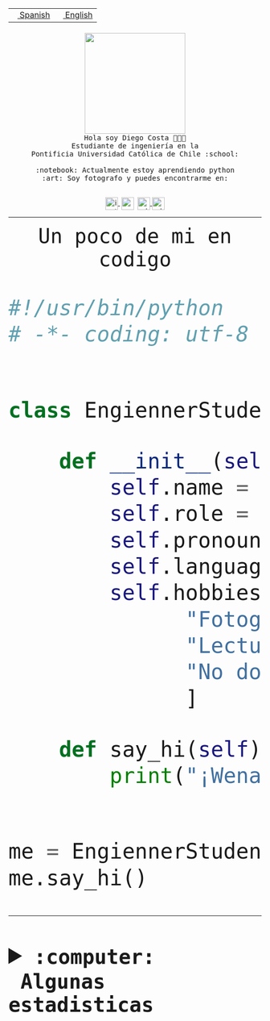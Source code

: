 <table border="0"  align="right">
 <tr><td><a href="README.md"><img src="https://upload.wikimedia.org/wikipedia/commons/thumb/8/89/Bandera_de_Espa%C3%B1a.svg/1200px-Bandera_de_Espa%C3%B1a.svg.png" height="10"> Spanish</a></td>
 <td><a href="README.en.md"><img src="https://upload.wikimedia.org/wikipedia/commons/a/a4/Flag_of_the_United_States.svg" height="10"> English</a></td></tr>
</table><br><br><br>


<p align="center">
  <img src="https://github.com/diegocostares/diegocostares/blob/main/Images/aaa2.gif?raw=true" height="200px" weight="200px">
  <br><samp>
    Hola soy Diego Costa 👨🏻‍💻<br>
    Estudiante de ingeniería en la <br>
    Pontificia Universidad Católica de Chile :school:<br>
  <br>
    :notebook: Actualmente estoy aprendiendo python <br>
    :art: Soy fotografo y puedes encontrarme en: <br>
  <br></samp>
  
</p>

<p align="center">
   <a href="https://instagram.com/diegocosta_no" target="blank">
    <img 
    align="center" src="https://cdn.jsdelivr.net/npm/simple-icons@3.0.1/icons/instagram.svg" alt="instagram" height="25px" width="25px" />
  </a>
  <a style="border: 3px solid; color: white;"href="https://t.me/diegocosta_no" target="blank">
  <img
  align="center" alt="Telegram" width="25px" src="https://icons-for-free.com/iconfiles/png/512/Telegram-1324888767380505522.png" />
</a>
<a href="https://api.whatsapp.com/send?phone=56971897835&text=Hola!" target="blank">
  <img
  align="center" alt="wtsp" width="25px" src="https://img.icons8.com/pastel-glyph/2x/whatsapp--v2.png" />
</a>
<a href="https://www.linkedin.com/in/diego-costa-786249213/" target="blank">
  <img
  align="center" alt="wtsp" width="25px" src="https://img.icons8.com/metro/452/linkedin.png" />
</a>

  </a>
</p>

---


<p align="center"><font size="25"><samp>Un poco de mi en codigo</samp></front></p>


```python
#!/usr/bin/python
# -*- coding: utf-8 -*-


class EngiennerStudent:

    def __init__(self):
        self.name = "Diego Costa"
        self.role = "Estudiante"
        self.pronouns = "he/him"
        self.language_spoken = ["es_CL", "en_US"]
        self.hobbies = [
              "Fotografia",
              "Lectura",
              "No dormir",
              ]

    def say_hi(self):
        print("¡Wena mundo!")


me = EngiennerStudent()
me.say_hi()
```
---
<details>
  <summary><b><samp>:computer: &nbsp;Algunas estadisticas</samp></b></summary>
  <br/></p>

<!--START_SECTION:waka-->
![Code Time](http://img.shields.io/badge/Code%20Time-898%20hrs%2030%20mins-blue)

**Soy nocturno 🦉** 

```text
🌞 Mañana                 9 commits           ░░░░░░░░░░░░░░░░░░░░░░░░░   00.35 % 
🌆 Día                    792 commits         ████████░░░░░░░░░░░░░░░░░   30.63 % 
🌃 Tarde                  1124 commits        ███████████░░░░░░░░░░░░░░   43.46 % 
🌙 Noche                  661 commits         ██████░░░░░░░░░░░░░░░░░░░   25.56 % 
```
📅 **Soy más productivo los Martes** 

```text
Lunes                    403 commits         ████░░░░░░░░░░░░░░░░░░░░░   15.58 % 
Martes                   518 commits         █████░░░░░░░░░░░░░░░░░░░░   20.03 % 
Miércoles                327 commits         ███░░░░░░░░░░░░░░░░░░░░░░   12.65 % 
Jueves                   314 commits         ███░░░░░░░░░░░░░░░░░░░░░░   12.14 % 
Viernes                  413 commits         ████░░░░░░░░░░░░░░░░░░░░░   15.97 % 
Sábado                   218 commits         ██░░░░░░░░░░░░░░░░░░░░░░░   08.43 % 
Domingo                  393 commits         ████░░░░░░░░░░░░░░░░░░░░░   15.20 % 
```


📊 **Esta semana me dediqué a** 

```text
🐱‍💻 Proyectos: 
2023-1-S4-Grupo2-Scraper 12 hrs 21 mins      █████████░░░░░░░░░░░░░░░░   36.33 % 
2023-1-S4-Grupo2-Backend 6 hrs 42 mins       █████░░░░░░░░░░░░░░░░░░░░   19.73 % 
CAPSTONE                 3 hrs 10 mins       ██░░░░░░░░░░░░░░░░░░░░░░░   09.31 % 
private-test             3 hrs 4 mins        ██░░░░░░░░░░░░░░░░░░░░░░░   09.02 % 
2023-1-S4-Grupo2-IA      2 hrs 22 mins       ██░░░░░░░░░░░░░░░░░░░░░░░   06.99 % 
```


 Last Updated on 09/05/2023 02:36:29 UTC
<!--END_SECTION:waka-->
  
  

<p align="center"> <img src="https://github-readme-stats.vercel.app/api?username=diegocostares&show_icons=true&theme=ayu-mirage" alt="abhisheknaiidu" /></p>
 
</details>
